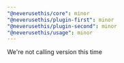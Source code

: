 ```yaml
---
"@neverusethis/core": minor
"@neverusethis/plugin-first": minor
"@neverusethis/plugin-second": minor
"@neverusethis/usage": minor
---
```


We're not calling version this time
